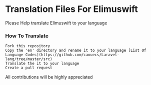 # Translation Files For Elimuswift

Please Help translate Elimuswift to your language

### How To Translate

	Fork this repository 
	Copy the 'en' directory and rename it to your language [List Of Language Codes](https://github.com/caouecs/Laravel-lang/tree/master/src)
	Translate the it to your language
	Create a pull request

All contributions will be highly appreciated 